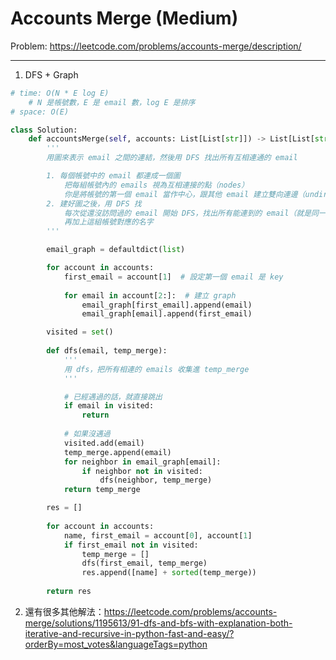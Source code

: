 Accounts Merge (Medium)
===

Problem: https://leetcode.com/problems/accounts-merge/description/

---

1. DFS + Graph
```python
# time: O(N * E log E)
    # N 是帳號數，E 是 email 數，log E 是排序
# space: O(E)

class Solution:
    def accountsMerge(self, accounts: List[List[str]]) -> List[List[str]]:
        '''
        用圖來表示 email 之間的連結，然後用 DFS 找出所有互相連通的 email

        1. 每個帳號中的 email 都連成一個圖
            把每組帳號內的 emails 視為互相連接的點（nodes）
            你是將帳號的第一個 email 當作中心，跟其他 email 建立雙向連邊（undirected edge）
        2. 建好圖之後，用 DFS 找
            每次從還沒訪問過的 email 開始 DFS，找出所有能連到的 email（就是同一個人的所有 email）
            再加上這組帳號對應的名字
        '''

        email_graph = defaultdict(list)

        for account in accounts:
            first_email = account[1]  # 設定第一個 email 是 key
            
            for email in account[2:]:  # 建立 graph
                email_graph[first_email].append(email)
                email_graph[email].append(first_email)

        visited = set()
        
        def dfs(email, temp_merge):
            '''
            用 dfs，把所有相連的 emails 收集進 temp_merge
            '''

            # 已經遇過的話，就直接跳出
            if email in visited: 
                return
            
            # 如果沒遇過
            visited.add(email)
            temp_merge.append(email)
            for neighbor in email_graph[email]:
                if neighbor not in visited:
                    dfs(neighbor, temp_merge)
            return temp_merge

        res = []
        
        for account in accounts:
            name, first_email = account[0], account[1]
            if first_email not in visited:
                temp_merge = []
                dfs(first_email, temp_merge)
                res.append([name] + sorted(temp_merge))
        
        return res
```

2. 還有很多其他解法：https://leetcode.com/problems/accounts-merge/solutions/1195613/91-dfs-and-bfs-with-explanation-both-iterative-and-recursive-in-python-fast-and-easy/?orderBy=most_votes&languageTags=python

